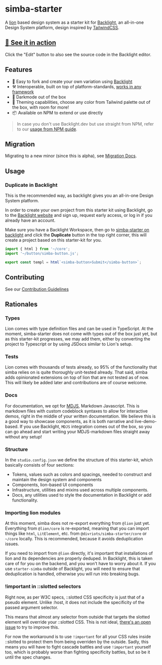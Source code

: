 # simba-starter

A [lion](https://lion-web.netlify.app/) based design system as a starter kit
for [Backlight](https://backlight.dev/), an all-in-one Design System platform,
design inspired by [TailwindCSS](https://tailwindcss.com/).

## [🔗 See it in action](https://backlight.dev/preview/5vtJtbY04aoD1dGKcsu1)

Click the "Edit" button to also see the source code in the Backlight editor.

## Features

- 🍴 Easy to fork and create your own variation using [Backlight](https://backlight.dev/)
- ⚒️ Interoperable, built on top of platform-standards, [works in any framework](https://custom-elements-everywhere.com/)
- 🌙 Darkmode out of the box
- 🦄 Theming capabilities, choose any color from Tailwind palette out of the box, with room for more!
- 📦 Available on NPM to extend or use directly

> In case you don't use Backlight.dev but use straight from NPM, refer to our [usage from NPM guide](./UsingNPM.md).

## Migration

Migrating to a new minor (since this is alpha), see [Migration Docs](./migration.md).

## Usage

### Duplicate in Backlight

This is the recommended way, as backlight gives you an all-in-one Design System platform.

In order to create your own project from this starter kit using Backlight, go to the [Backlight website](https://backlight.dev/) and sign up, request early access, or log in if you already have an account.

Make sure you have a Backlight Workspace, then go to [simba-starter on backlight](https://backlight.dev/edit/5vtJtbY04aoD1dGKcsu1) and click the **Duplicate** button in the top right corner, this will create a project based on this starter-kit for you.

```js
import { html } from '~/core';
import '~/button/simba-button.js';

export const templ = html`<simba-button>Submit</simba-button>`;
```

## Contributing

See our [Contribution Guidelines](./CONTRIBUTING.md)

## Rationales

### Types

Lion comes with type definition files and can be used in TypeScript. At the moment, simba-starter does not come with types out of the box just yet, but as this starter-kit progresses, we may add them, either by converting the project to Typescript or by using JSDocs similar to Lion's setup.

### Tests

Lion comes with thousands of tests already, so 95% of the functionality that simba relies on is quite thoroughly unit-tested already. That said, simba adds opinionated extensions on top of lion that are not tested as of now. This will likely be added later and contributions are of course welcome.

### Docs

For documentation, we opt for [MDJS](https://rocket.modern-web.dev/docs/markdown-javascript/overview/), Markdown Javascript. This is markdown files with custom codeblock syntaxes to allow for interactive demos, right in the middle of your written documentation. We believe this is a good way to showcase components, as it is both narrative and live-demo-based. If you use Backlight, `MDJS` integration comes out of the box, so you can go ahead and start writing your MDJS-markdown files straight away without any setup!

### Structure

In the `studio.config.json` we define the structure of this starter-kit, which basically consists of four sections:

- Tokens, values such as colors and spacings, needed to construct and maintain the design system and components
- Components, lion-based UI components
- Infrastructure, utilities and mixins used across multiple components.
- Docs, any utilities used to style the documentation in Backlight or add functionality.

### Importing lion modules

At this moment, simba does not re-export everything from `@lion` just yet.
Everything from `@lion/core` is re-exported, meaning that you can import things like `html`, `LitElement`, etc. from `@divriots/simba-starter/core` or `~/core` locally.
This is recommended, because it avoids deduplication issues.

If you need to import from `@lion` directly, it's important that installations of lion and its dependencies are properly deduped.
In Backlight, this is taken care of for you on the backend, and you won't have to worry about it.
If you use `starter-simba` outside of Backlight, you will need to ensure that deduplication is handled, otherwise you will run into breaking bugs.

### !important in ::slotted selectors

Right now, as per W3C specs, ::slotted CSS specificity is just that of a pseudo element.
Unlike :host, it does not include the specificity of the passed argument selector.

This means that almost any selector from outside that targets the slotted element will override your ::slotted CSS.
This is not ideal, [there's an open issue](https://github.com/w3c/csswg-drafts/issues/6466) to try to improve this.

For now the workaround is to use `!important` for all your CSS rules inside ::slotted to protect them from being overriden by the outside.
Sadly, this means you will have to fight cascade battles and use `!important` yourself too, which is probably worse than fighting specificity battles, but so be it until the spec changes.
